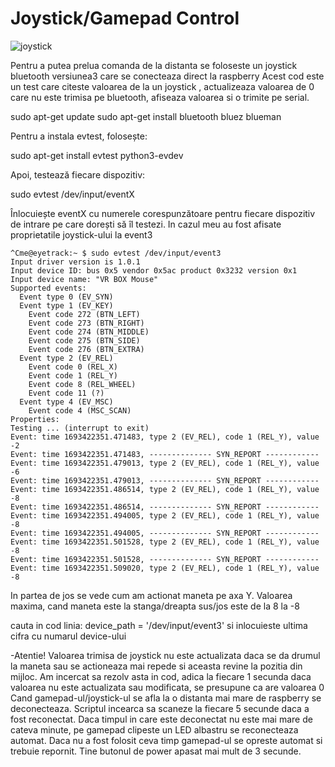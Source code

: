 # Joystick/Gamepad Control
![joystick](https://github.com/4-digital/EyeTracking/assets/26842625/10e133cb-b32f-4b0d-a853-db2dd778b2a0)


Pentru a putea prelua comanda de la distanta se foloseste un joystick bluetooth versiunea3 care se conecteaza direct la raspberry
Acest cod este un test care citeste valoarea de la un joystick , actualizeaza valoarea de 0 care nu este trimisa pe bluetooth, afiseaza valoarea si o trimite pe serial.

sudo apt-get update
sudo apt-get install bluetooth bluez blueman

Pentru a instala evtest, folosește:

sudo apt-get install evtest python3-evdev


Apoi, testează fiecare dispozitiv:


sudo evtest /dev/input/eventX



Înlocuiește eventX cu numerele corespunzătoare pentru fiecare dispozitiv de intrare pe care dorești să îl testezi. In cazul meu au fost afisate proprietatile joystick-ului la event3
```
^Cme@eyetrack:~ $ sudo evtest /dev/input/event3
Input driver version is 1.0.1
Input device ID: bus 0x5 vendor 0x5ac product 0x3232 version 0x1
Input device name: "VR BOX Mouse"
Supported events:
  Event type 0 (EV_SYN)
  Event type 1 (EV_KEY)
    Event code 272 (BTN_LEFT)
    Event code 273 (BTN_RIGHT)
    Event code 274 (BTN_MIDDLE)
    Event code 275 (BTN_SIDE)
    Event code 276 (BTN_EXTRA)
  Event type 2 (EV_REL)
    Event code 0 (REL_X)
    Event code 1 (REL_Y)
    Event code 8 (REL_WHEEL)
    Event code 11 (?)
  Event type 4 (EV_MSC)
    Event code 4 (MSC_SCAN)
Properties:
Testing ... (interrupt to exit)
Event: time 1693422351.471483, type 2 (EV_REL), code 1 (REL_Y), value -2
Event: time 1693422351.471483, -------------- SYN_REPORT ------------
Event: time 1693422351.479013, type 2 (EV_REL), code 1 (REL_Y), value -6
Event: time 1693422351.479013, -------------- SYN_REPORT ------------
Event: time 1693422351.486514, type 2 (EV_REL), code 1 (REL_Y), value -8
Event: time 1693422351.486514, -------------- SYN_REPORT ------------
Event: time 1693422351.494005, type 2 (EV_REL), code 1 (REL_Y), value -8
Event: time 1693422351.494005, -------------- SYN_REPORT ------------
Event: time 1693422351.501528, type 2 (EV_REL), code 1 (REL_Y), value -8
Event: time 1693422351.501528, -------------- SYN_REPORT ------------
Event: time 1693422351.509020, type 2 (EV_REL), code 1 (REL_Y), value -8
```
In partea de jos se vede cum am actionat maneta pe axa Y. Valoarea maxima, cand maneta este la stanga/dreapta sus/jos este de la 8 la -8

cauta in cod linia: device_path = '/dev/input/event3' si inlocuieste ultima cifra cu numarul device-ului

  -Atentie! Valoarea trimisa de joystick nu este actualizata daca se da drumul la maneta sau se actioneaza mai repede si aceasta revine la pozitia din mijloc.
  Am incercat sa rezolv asta in cod, adica la fiecare 1 secunda daca valoarea nu este actualizata sau modificata, se presupune ca are valoarea 0
Cand gamepad-ul/joystick-ul se afla la o distanta mai mare de raspberry se deconecteaza. Scriptul incearca sa scaneze la fiecare 5 secunde daca a fost reconectat. Daca timpul in care este deconectat nu este mai mare de cateva minute, pe gamepad clipeste un LED albastru se reconecteaza automat. Daca nu a fost folosit ceva timp gamepad-ul se opreste automat si trebuie repornit. Tine butonul de power apasat mai mult de 3 secunde.
